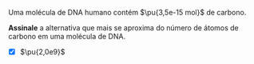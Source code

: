 Uma molécula de DNA humano contém $\pu{3,5e-15 mol}$ de carbono. 

**Assinale** a alternativa que mais se aproxima do número de átomos de carbono em uma molécula de DNA.

- [x] $\pu{2,0e9}$
